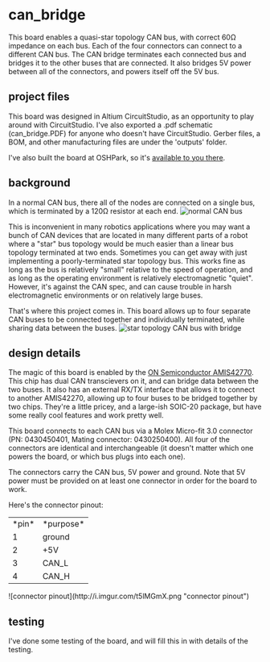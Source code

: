 # can_bridge
This board enables a quasi-star topology CAN bus, with correct 60Ω impedance on each bus. Each of the four connectors can connect to a different CAN bus. The CAN bridge terminates each connected bus and bridges it to the other buses that are connected. It also bridges 5V power between all of the connectors, and powers itself off the 5V bus.

## project files
This board was designed in Altium CircuitStudio, as an opportunity to play around with CircuitStudio. I've also exported a .pdf schematic (can_bridge.PDF) for anyone who doesn't have CircuitStudio. Gerber files, a BOM, and other manufacturing files are under the 'outputs' folder.

I've also built the board at OSHPark, so it's [available to you there](https://oshpark.com/shared_projects/wRxKJq7h).

## background
In a normal CAN bus, there all of the nodes are connected on a single bus, which is terminated by a 120Ω resistor at each end.
![normal CAN bus](http://i.imgur.com/MDjxx2U.png "normal CAN bus")

This is inconvenient in many robotics applications where you may want a bunch of CAN devices that are located in many different parts of a robot where a "star" bus topology would be much easier than a linear bus topology terminated at two ends. Sometimes you can get away with just implementing a poorly-terminated star topology bus. This works fine as long as the bus is relatively "small" relative to the speed of operation, and as long as the operating environment is relatively electromagnetic "quiet". However, it's against the CAN spec, and can cause trouble in harsh electromagnetic environments or on relatively large buses.

That's where this project comes in. This board allows up to four separate CAN buses to be connected together and individually terminated, while sharing data between the buses.
![star topology CAN bus with bridge](http://i.imgur.com/2w7mv6w.png "star topology CAN bus with bridge")

## design details
The magic of this board is enabled by the [ON Semiconductor AMIS42770](http://datasheet.octopart.com/AMIS42770ICAW1RG-ON-Semiconductor-datasheet-8360231.pdf). This chip has dual CAN transcievers on it, and can bridge data between the two buses. It also has an external RX/TX interface that allows it to connect to another AMIS42270, allowing up to four buses to be bridged together by two chips. They're a little pricey, and a large-ish SOIC-20 package, but have some really cool features and work pretty well. 

This board connects to each CAN bus via a Molex Micro-fit 3.0 connector (PN: 0430450401, Mating connector: 0430250400). All four of the connectors are identical and interchangeable (it doesn't matter which one powers the board, or which bus plugs into each one).

The connectors carry the CAN bus, 5V power and ground. Note that 5V power must be provided on at least one connector in order for the board to work.

Here's the connector pinout:
<table>
<tr><td>*pin*</td><td>*purpose*</td></tr>
<tr><td>1</td><td>ground</td></tr>
<tr><td>2</td><td>+5V</td></tr>
<tr><td>3</td><td>CAN_L</td></tr>
<tr><td>4</td><td>CAN_H</td></tr>
</table>
![connector pinout](http://i.imgur.com/t5lMGmX.png "connector pinout")

## testing
I've done some testing of the board, and will fill this in with details of the testing.

